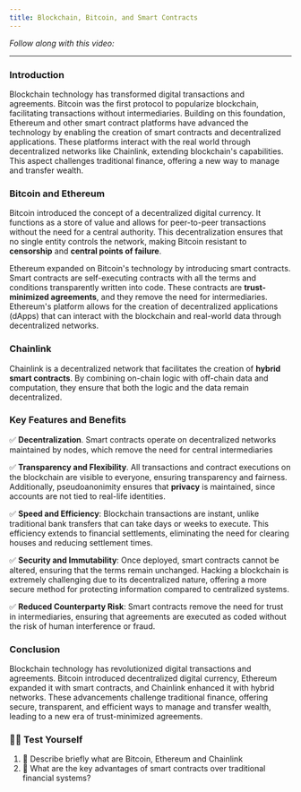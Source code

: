 ```yaml
---
title: Blockchain, Bitcoin, and Smart Contracts
---
```


_Follow along with this video:_

---

### Introduction

Blockchain technology has transformed digital transactions and agreements. Bitcoin was the first protocol to popularize blockchain, facilitating transactions without intermediaries. Building on this foundation, Ethereum and other smart contract platforms have advanced the technology by enabling the creation of smart contracts and decentralized applications. These platforms interact with the real world through decentralized networks like Chainlink, extending blockchain's capabilities. This aspect challenges traditional finance, offering a new way to manage and transfer wealth.

### Bitcoin and Ethereum

Bitcoin introduced the concept of a decentralized digital currency. It functions as a store of value and allows for peer-to-peer transactions without the need for a central authority. This decentralization ensures that no single entity controls the network, making Bitcoin resistant to **censorship** and **central points of failure**.

Ethereum expanded on Bitcoin's technology by introducing smart contracts. Smart contracts are self-executing contracts with all the terms and conditions transparently written into code. These contracts are **trust-minimized agreements**, and they remove the need for intermediaries. Ethereum's platform allows for the creation of decentralized applications (dApps) that can interact with the blockchain and real-world data through decentralized networks.

### Chainlink

Chainlink is a decentralized network that facilitates the creation of **hybrid smart contracts**. By combining on-chain logic with off-chain data and computation, they ensure that both the logic and the data remain decentralized.

### Key Features and Benefits

✅ **Decentralization**. Smart contracts operate on decentralized networks maintained by nodes, which remove the need for central intermediaries

✅ **Transparency and Flexibility**. All transactions and contract executions on the blockchain are visible to everyone, ensuring transparency and fairness. Additionally, pseudoanonimity ensures that **privacy** is maintained, since accounts are not tied to real-life identities.

✅ **Speed and Efficiency**: Blockchain transactions are instant, unlike traditional bank transfers that can take days or weeks to execute. This efficiency extends to financial settlements, eliminating the need for clearing houses and reducing settlement times.

✅ **Security and Immutability**: Once deployed, smart contracts cannot be altered, ensuring that the terms remain unchanged. Hacking a blockchain is extremely challenging due to its decentralized nature, offering a more secure method for protecting information compared to centralized systems.

✅ **Reduced Counterparty Risk**: Smart contracts remove the need for trust in intermediaries, ensuring that agreements are executed as coded without the risk of human interference or fraud.

### Conclusion

Blockchain technology has revolutionized digital transactions and agreements. Bitcoin introduced decentralized digital currency, Ethereum expanded it with smart contracts, and Chainlink enhanced it with hybrid networks. These advancements challenge traditional finance, offering secure, transparent, and efficient ways to manage and transfer wealth, leading to a new era of trust-minimized agreements.

### 🧑‍💻 Test Yourself

1. 📕 Describe briefly what are Bitcoin, Ethereum and Chainlink
2. 📕 What are the key advantages of smart contracts over traditional financial systems?

